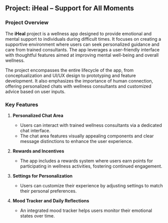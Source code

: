 ## **Project: iHeal – Support for All Moments**

### **Project Overview**
The **iHeal** project is a wellness app designed to provide emotional and mental support to individuals during difficult times. It focuses on creating a supportive environment where users can seek personalized guidance and care from trained consultants. The app leverages a user-friendly interface with thoughtful features aimed at improving mental well-being and overall wellness.

The project encompasses the entire lifecycle of the app, from conceptualization and UI/UX design to prototyping and feature development. It also emphasizes the importance of human connection, offering personalized chats with wellness consultants and customized advice based on user inputs.

### **Key Features**
1. **Personalized Chat Area**  
   - Users can interact with trained wellness consultants via a dedicated chat interface.
   - The chat area features visually appealing components and clear message distinctions to enhance the user experience.

2. **Rewards and Incentives**  
   - The app includes a rewards system where users earn points for participating in wellness activities, fostering continued engagement.
   
3. **Settings for Personalization**  
   - Users can customize their experience by adjusting settings to match their personal preferences.
   
4. **Mood Tracker and Daily Reflections**  
   - An integrated mood tracker helps users monitor their emotional states over time.
   - Daily reflections encourage mindfulness and self-awareness.

5. **Workshops and Events**  
   - Users can register for wellness workshops and events directly through the app.
   
6. **iHeal Insights**  
   - A section dedicated to providing curated articles and insights on mental health and emotional well-being.

### **Design Process**
The design process involved several iterations, including:
1. **Initial Wireframing** – Creating low-fidelity wireframes to map out the core user flows.
2. **Prototyping** – Developing high-fidelity prototypes with detailed UI elements.
3. **Feedback and Revisions** – Incorporating feedback from users and stakeholders to refine the final design.
4. **Final Prototype** – The polished version includes a clean, intuitive interface with a calming color palette aimed at creating a sense of trust and comfort for users.

### **Technologies and Tools Used**
- **Figma** – For wireframing, prototyping, and UI/UX design.
- **GitHub** – For project management, version control, and collaboration.
- **Design Plugins** – Utilized Figma plugins for GitHub integration and token management.

### **Challenges Faced**
- Ensuring a balance between aesthetic design and functionality to create an intuitive user experience.
- Incorporating feedback from various stakeholders while maintaining design consistency.
- Developing a rewards system that effectively motivates users to engage with the app consistently.

### **Future Scope**
- Integration of AI-driven mood analysis to provide personalized wellness suggestions.
- Expanding the network of wellness consultants to cater to a larger user base.
- Enhancing the reward system by including redeemable offers and discounts for wellness services.
- Adding multilingual support to make the app accessible to a broader audience.
- 
---

### **Video Explanation**
I have prepared a detailed video explanation of the iHeal app, which walks through the design, features, and use cases of the app. You can watch the video using the link below:

https://www.youtube.com/watch?v=13OUKvmjCJA

---

### **Project Links**

https://www.figma.com/proto/PODbisSIfBsOsvnyb8RCVy/BhavyaParmar_Fall2024?node-id=266-1800&t=uAoNTaoVI1dbEf3F-1&scaling=min-zoom&content-scaling=fixed&page-id=262%3A43&starting-point-node-id=266%3A1800
